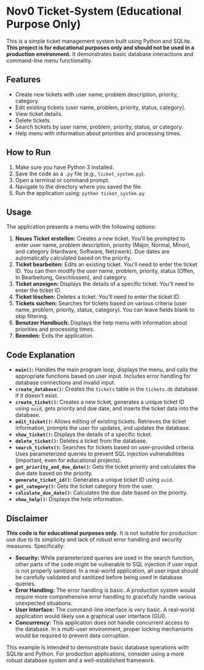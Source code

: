 # Nov0 Ticket-System (Educational Purpose Only)

This is a simple ticket management system built using Python and SQLite.  **This project is for educational purposes only and should not be used in a production environment.**  It demonstrates basic database interactions and command-line menu functionality.

## Features

*   Create new tickets with user name, problem description, priority, category.
*   Edit existing tickets (user name, problem, priority, status, category).
*   View ticket details.
*   Delete tickets.
*   Search tickets by user name, problem, priority, status, or category.
*   Help menu with information about priorities and processing times.

## How to Run

1.  Make sure you have Python 3 installed.
2.  Save the code as a `.py` file (e.g., `ticket_system.py`).
3.  Open a terminal or command prompt.
4.  Navigate to the directory where you saved the file.
5.  Run the application using: `python ticket_system.py`

## Usage

The application presents a menu with the following options:

1.  **Neues Ticket erstellen:** Creates a new ticket. You'll be prompted to enter user name, problem description, priority (Major, Normal, Minor), and category (Hardware, Software, Netzwerk). Due dates are automatically calculated based on the priority.
2.  **Ticket bearbeiten:** Edits an existing ticket. You'll need to enter the ticket ID. You can then modify the user name, problem, priority, status (Offen, In Bearbeitung, Geschlossen), and category.
3.  **Ticket anzeigen:** Displays the details of a specific ticket. You'll need to enter the ticket ID.
4.  **Ticket löschen:** Deletes a ticket. You'll need to enter the ticket ID.
5.  **Tickets suchen:** Searches for tickets based on various criteria (user name, problem, priority, status, category).  You can leave fields blank to skip filtering.
6.  **Benutzer Handbuch:** Displays the help menu with information about priorities and processing times.
7.  **Beenden:** Exits the application.

## Code Explanation

*   **`main()`:**  Handles the main program loop, displays the menu, and calls the appropriate functions based on user input.  Includes error handling for database connections and invalid input.
*   **`create_database()`:** Creates the `tickets` table in the `tickets.db` database if it doesn't exist.
*   **`create_ticket()`:** Creates a new ticket, generates a unique ticket ID using `uuid`, gets priority and due date, and inserts the ticket data into the database.
*   **`edit_ticket()`:** Allows editing of existing tickets. Retrieves the ticket information, prompts the user for updates, and updates the database.
*   **`show_ticket()`:** Displays the details of a specific ticket.
*   **`delete_ticket()`:** Deletes a ticket from the database.
*   **`search_tickets()`:** Searches for tickets based on user-provided criteria. Uses parameterized queries to prevent SQL injection vulnerabilities (important, even for educational projects).
*   **`get_priority_and_due_date()`:** Gets the ticket priority and calculates the due date based on the priority.
*   **`generate_ticket_id()`:** Generates a unique ticket ID using `uuid`.
*   **`get_category()`:** Gets the ticket category from the user.
*   **`calculate_due_date()`:** Calculates the due date based on the priority.
*   **`show_help()`:** Displays the help information.

## Disclaimer

**This code is for educational purposes only.**  It is not suitable for production use due to its simplicity and lack of robust error handling and security measures.  Specifically:

*   **Security:** While parameterized queries are used in the search function, other parts of the code might be vulnerable to SQL injection if user input is not properly sanitized.  In a real-world application, all user input should be carefully validated and sanitized before being used in database queries.
*   **Error Handling:** The error handling is basic.  A production system would require more comprehensive error handling to gracefully handle various unexpected situations.
*   **User Interface:** The command-line interface is very basic. A real-world application would likely use a graphical user interface (GUI).
*   **Concurrency:** This application does not handle concurrent access to the database.  In a multi-user environment, proper locking mechanisms would be required to prevent data corruption.

This example is intended to demonstrate basic database operations with SQLite and Python.  For production applications, consider using a more robust database system and a well-established framework.
